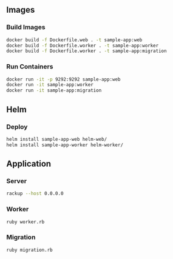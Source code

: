 ## Images
### Build Images
```sh
docker build -f Dockerfile.web . -t sample-app:web
docker build -f Dockerfile.worker . -t sample-app:worker
docker build -f Dockerfile.worker . -t sample-app:migration
```

### Run Containers
```sh
docker run -it -p 9292:9292 sample-app:web
docker run -it sample-app:worker
docker run -it sample-app:migration
```

## Helm
### Deploy
```sh
helm install sample-app-web helm-web/
helm install sample-app-worker helm-worker/
```

## Application
### Server
```sh
rackup --host 0.0.0.0
```

### Worker
```sh
ruby worker.rb
```

### Migration
```sh
ruby migration.rb
```
